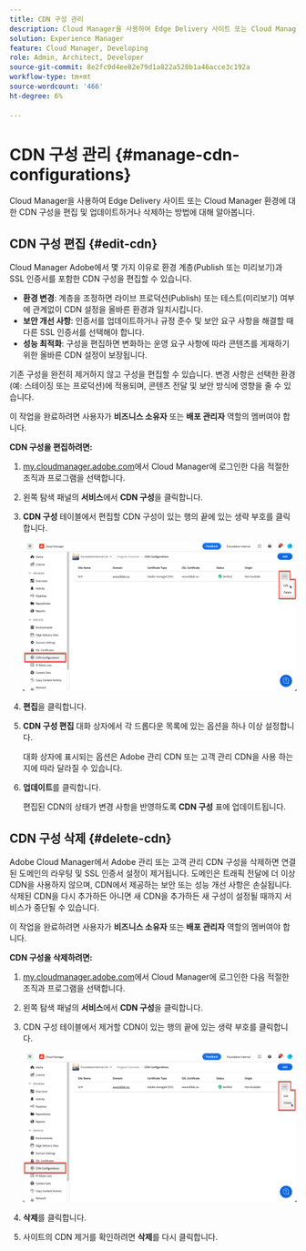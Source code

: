 ```yaml
---
title: CDN 구성 관리
description: Cloud Manager을 사용하여 Edge Delivery 사이트 또는 Cloud Manager 환경에 대한 CDN 구성을 편집 및 업데이트하거나 삭제하는 방법에 대해 알아봅니다.
solution: Experience Manager
feature: Cloud Manager, Developing
role: Admin, Architect, Developer
source-git-commit: 8e2fc0d4ee82e79d1a822a528b1a46acce3c192a
workflow-type: tm+mt
source-wordcount: '466'
ht-degree: 6%

---
```



# CDN 구성 관리 {#manage-cdn-configurations}

Cloud Manager을 사용하여 Edge Delivery 사이트 또는 Cloud Manager 환경에 대한 CDN 구성을 편집 및 업데이트하거나 삭제하는 방법에 대해 알아봅니다.

## CDN 구성 편집 {#edit-cdn}

Cloud Manager Adobe에서 몇 가지 이유로 환경 계층(Publish 또는 미리보기)과 SSL 인증서를 포함한 CDN 구성을 편집할 수 있습니다.

* **환경 변경**: 계층을 조정하면 라이브 프로덕션(Publish) 또는 테스트(미리보기) 여부에 관계없이 CDN 설정을 올바른 환경과 일치시킵니다.
* **보안 개선 사항**: 인증서를 업데이트하거나 규정 준수 및 보안 요구 사항을 해결할 때 다른 SSL 인증서를 선택해야 합니다.
* **성능 최적화**: 구성을 편집하면 변화하는 운영 요구 사항에 따라 콘텐츠를 게재하기 위한 올바른 CDN 설정이 보장됩니다.

기존 구성을 완전히 제거하지 않고 구성을 편집할 수 있습니다. 변경 사항은 선택한 환경(예: 스테이징 또는 프로덕션)에 적용되며, 콘텐츠 전달 및 보안 방식에 영향을 줄 수 있습니다.

이 작업을 완료하려면 사용자가 **비즈니스 소유자** 또는 **배포 관리자** 역할의 멤버여야 합니다.

**CDN 구성을 편집하려면:**

1. [my.cloudmanager.adobe.com](https://my.cloudmanager.adobe.com/)에서 Cloud Manager에 로그인한 다음 적절한 조직과 프로그램을 선택합니다.
1. 왼쪽 탐색 패널의 **서비스**&#x200B;에서 **CDN 구성**&#x200B;을 클릭합니다.
1. **CDN 구성** 테이블에서 편집할 CDN 구성이 있는 행의 끝에 있는 생략 부호를 클릭합니다.

   ![CDN 구성 편집](/help/implementing/cloud-manager/assets/cdn-config-edit.png)

1. **편집**&#x200B;을 클릭합니다.
1. **CDN 구성 편집** 대화 상자에서 각 드롭다운 목록에 있는 옵션을 하나 이상 설정합니다.

   대화 상자에 표시되는 옵션은 Adobe 관리 CDN 또는 고객 관리 CDN을 사용 하는지에 따라 달라질 수 있습니다.

1. **업데이트**&#x200B;를 클릭합니다.

   편집된 CDN의 상태가 변경 사항을 반영하도록 **CDN 구성** 표에 업데이트됩니다.

## CDN 구성 삭제 {#delete-cdn}

Adobe Cloud Manager에서 Adobe 관리 또는 고객 관리 CDN 구성을 삭제하면 연결된 도메인의 라우팅 및 SSL 인증서 설정이 제거됩니다. 도메인은 트래픽 전달에 더 이상 CDN을 사용하지 않으며, CDN에서 제공하는 보안 또는 성능 개선 사항은 손실됩니다. 삭제된 CDN을 다시 추가하든 아니면 새 CDN을 추가하든 새 구성이 설정될 때까지 서비스가 중단될 수 있습니다.

이 작업을 완료하려면 사용자가 **비즈니스 소유자** 또는 **배포 관리자** 역할의 멤버여야 합니다.

**CDN 구성을 삭제하려면:**

1. [my.cloudmanager.adobe.com](https://my.cloudmanager.adobe.com/)에서 Cloud Manager에 로그인한 다음 적절한 조직과 프로그램을 선택합니다.

1. 왼쪽 탐색 패널의 **서비스**&#x200B;에서 **CDN 구성**&#x200B;을 클릭합니다.

1. CDN 구성 테이블에서 제거할 CDN이 있는 행의 끝에 있는 생략 부호를 클릭합니다.

   ![CDN 구성 삭제](/help/implementing/cloud-manager/assets/cdn-config-delete.png)

1. **삭제**&#x200B;를 클릭합니다.
1. 사이트의 CDN 제거를 확인하려면 **삭제**&#x200B;를 다시 클릭합니다.


